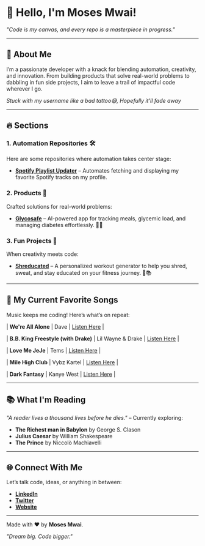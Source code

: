 # 👋 Hello, I'm Moses Mwai!

_"Code is my canvas, and every repo is a masterpiece in progress."_

---

## 🚀 About Me
I’m a passionate developer with a knack for blending automation, creativity, and innovation. From building products that solve real-world problems to dabbling in fun side projects, I aim to leave a trail of impactful code wherever I go.

_Stuck with my username like a bad tattoo😅, Hopefully it'll fade away_

---

## 🔥 Sections

### **1. Automation Repositories** 🛠️
Here are some repositories where automation takes center stage:
- [**Spotify Playlist Updater**](https://github.com/moses946/moses946) – Automates fetching and displaying my favorite Spotify tracks on my profile.
<!-- - [**GitHub Workflow Enhancer**](https://github.com/moses946/workflow-enhancer) – Boost your GitHub Actions with advanced workflows. -->

### **2. Products** 🚀
Crafted solutions for real-world problems:
<!-- - [**StockSasa**](https://github.com/moses946/stocksasa) – A mobile app for inventory management and sales tracking. -->
- [**Glycosafe**]() – AI-powered app for tracking meals, glycemic load, and managing diabetes effortlessly. 🍴🤖

### **3. Fun Projects** 🎉
When creativity meets code:
- [**Shreducated**](https://github.com/moses946/shreducated) – A personalized workout generator to help you shred, sweat, and stay educated on your fitness journey. 💪📚
<!-- - [**Kegel Counter**](https://github.com/username/kegel-counter) – A quirky app for pelvic floor exercises. -->

---

## 🎵 My Current Favorite Songs
Music keeps me coding! Here’s what’s on repeat:

<!-- start spotify -->
| **We're All Alone** | Dave | [Listen Here](https://open.spotify.com/track/22agj1ppHejR41cUyf7k6v) |
 
| **B.B. King Freestyle (with Drake)** | Lil Wayne & Drake | [Listen Here](https://open.spotify.com/track/6EW1fwOk4JHmTZKINZsyjB) |
 
| **Love Me JeJe** | Tems | [Listen Here](https://open.spotify.com/track/47hsUYxvbTlBAN3sP9dEOd) |
 
| **Mile High Club** | Vybz Kartel | [Listen Here](https://open.spotify.com/track/4efivRH01IYzHcTyNJgg6E) |
 
| **Dark Fantasy** | Kanye West | [Listen Here](https://open.spotify.com/track/7yNK27ZTpHew0c55VvIJgm) |
<!-- end spotify -->

---

## 📚 What I'm Reading
_"A reader lives a thousand lives before he dies."_ – Currently exploring:
- **The Richest man in Babylon** by George S. Clason
- **Julius Caesar** by William Shakespeare
- **The Prince** by Niccolò Machiavelli

---

## 🌐 Connect With Me
Let’s talk code, ideas, or anything in between:
- **[LinkedIn](https://linkedin.com/in/moses-mwai)**
- **[Twitter](https://twitter.com/mwaii__)**
- **[Website](https://yourwebsite.com)**

---

Made with ❤️ by **Moses Mwai**.

_"Dream big. Code bigger."_
